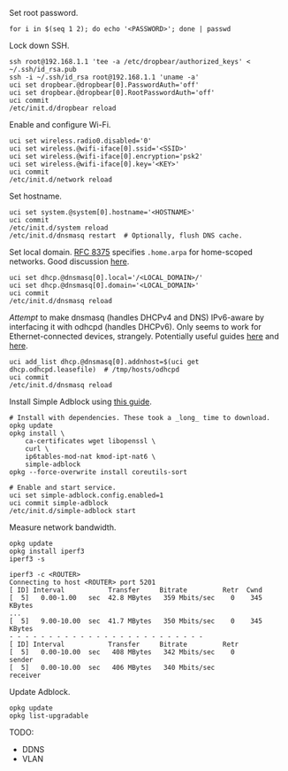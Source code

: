 Set root password.


```
for i in $(seq 1 2); do echo '<PASSWORD>'; done | passwd
```

Lock down SSH.

```
ssh root@192.168.1.1 'tee -a /etc/dropbear/authorized_keys' < ~/.ssh/id_rsa.pub
ssh -i ~/.ssh/id_rsa root@192.168.1.1 'uname -a'
uci set dropbear.@dropbear[0].PasswordAuth='off'
uci set dropbear.@dropbear[0].RootPasswordAuth='off'
uci commit
/etc/init.d/dropbear reload
```

Enable and configure Wi-Fi.

```
uci set wireless.radio0.disabled='0'
uci set wireless.@wifi-iface[0].ssid='<SSID>'
uci set wireless.@wifi-iface[0].encryption='psk2'
uci set wireless.@wifi-iface[0].key='<KEY>'
uci commit
/etc/init.d/network reload
```

Set hostname.

```
uci set system.@system[0].hostname='<HOSTNAME>'
uci commit
/etc/init.d/system reload
/etc/init.d/dnsmasq restart  # Optionally, flush DNS cache.
```

Set local domain. [RFC 8375](https://tools.ietf.org/html/rfc8375) specifies `.home.arpa` for home-scoped networks. Good discussion [here](https://unix.stackexchange.com/a/92517).

```
uci set dhcp.@dnsmasq[0].local='/<LOCAL_DOMAIN>/'
uci set dhcp.@dnsmasq[0].domain='<LOCAL_DOMAIN>'
uci commit
/etc/init.d/dnsmasq reload
```

_Attempt_ to make dnsmasq (handles DHCPv4 and DNS) IPv6-aware by interfacing it with odhcpd (handles DHCPv6). Only seems to work for Ethernet-connected devices, strangely. Potentially useful guides [here](https://superuser.com/a/1248857) and [here](https://openwrt.org/docs/guide-user/network/ipv6/ipv6.dns).

```
uci add_list dhcp.@dnsmasq[0].addnhost=$(uci get dhcp.odhcpd.leasefile)  # /tmp/hosts/odhcpd
uci commit
/etc/init.d/dnsmasq reload
```

Install Simple Adblock using [this guide](https://github.com/openwrt/packages/blob/master/net/simple-adblock/files/README.md).

```
# Install with dependencies. These took a _long_ time to download.
opkg update
opkg install \
    ca-certificates wget libopenssl \
    curl \
    ip6tables-mod-nat kmod-ipt-nat6 \
    simple-adblock
opkg --force-overwrite install coreutils-sort

# Enable and start service.
uci set simple-adblock.config.enabled=1
uci commit simple-adblock
/etc/init.d/simple-adblock start
```

Measure network bandwidth.

```
opkg update
opkg install iperf3
iperf3 -s

iperf3 -c <ROUTER>
Connecting to host <ROUTER> port 5201
[ ID] Interval           Transfer     Bitrate         Retr  Cwnd
[  5]   0.00-1.00   sec  42.8 MBytes   359 Mbits/sec    0    345 KBytes
...
[  5]   9.00-10.00  sec  41.7 MBytes   350 Mbits/sec    0    345 KBytes
- - - - - - - - - - - - - - - - - - - - - - - - -
[ ID] Interval           Transfer     Bitrate         Retr
[  5]   0.00-10.00  sec   408 MBytes   342 Mbits/sec    0             sender
[  5]   0.00-10.00  sec   406 MBytes   340 Mbits/sec                  receiver
```

Update Adblock.

```
opkg update
opkg list-upgradable
```

TODO:
- DDNS
- VLAN
